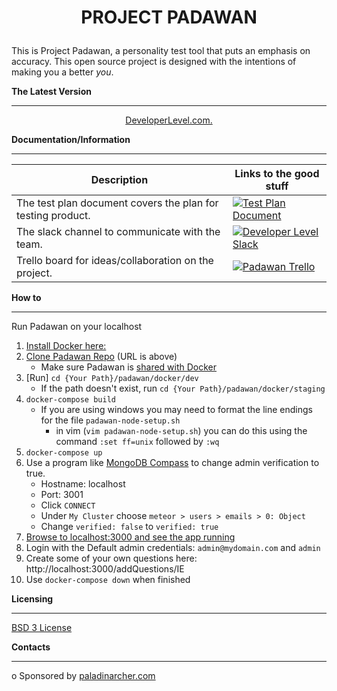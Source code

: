 # <p align="center">**PROJECT PADAWAN**</p>

This is Project Padawan, a personality test tool that puts an emphasis on accuracy. This open source project is designed with the intentions of 
making you a better _you_.  

**The Latest Version**
- - - - - - - - - - - -
<p align="center"><a href="http://app.developerlevel.com">DeveloperLevel.com.</a> 


**Documentation/Information**
- - - - - - - - - -

Description | Links to the good stuff
----------- | ---------
The test plan document covers the plan for testing product. | [![Test Plan Document](https://github.com/paladinarcher/padawan/blob/master/Logo%20Pack/NotP%26A/word.png)](https://paladinarcher.atlassian.net/wiki/spaces/PP/pages/33559/Stuffs+we+upload)
The slack channel to communicate with the team.             | [![Developer Level Slack](https://github.com/paladinarcher/padawan/blob/master/Logo%20Pack/NotP%26A/slack.png)](https://developerlevel.slack.com)
Trello board for ideas/collaboration on the project.        | [![Padawan Trello](https://github.com/paladinarcher/padawan/blob/master/Logo%20Pack/NotP%26A/trello.jpg)](https://trello.com/b/7jc8dbdF)

**How to**
- - - - - - - - -
Run Padawan on your localhost
1. [Install Docker here:](https://store.docker.com/search?type=edition&offering=community)
2. [Clone Padawan Repo](https://services.github.com/on-demand/github-cli/clone-repo-cli) (URL is above)
   * Make sure Padawan is [shared with Docker](https://docs.docker.com/docker-for-windows/#shared-drives)
3. [Run] `cd {Your Path}/padawan/docker/dev`
   * If the path doesn't exist, run `cd {Your Path}/padawan/docker/staging`
4. `docker-compose build`
   * If you are using windows you may need to format the line endings for the file `padawan-node-setup.sh`
      * in vim (`vim padawan-node-setup.sh`) you can do this using the command `:set ff=unix` followed by `:wq`
5. `docker-compose up`
6. Use a program like [MongoDB Compass](https://docs.mongodb.com/compass/master/install/) to change admin verification to true.
   * Hostname: localhost
   * Port: 3001
   * Click `CONNECT`
   * Under `My Cluster` choose `meteor > users > emails > 0: Object`
   * Change `verified: false` to `verified: true`
7. [Browse to localhost:3000 and see the app running](http://localhost:3000)
8. Login with the Default admin credentials: `admin@mydomain.com` and `admin`
9. Create some of your own questions here: http://localhost:3000/addQuestions/IE
10. Use `docker-compose down` when finished 

**Licensing**
- - - - - - - -
[BSD 3 License](https://opensource.org/licenses/BSD-3-Clause)

**Contacts**
- - - - - - - 

o Sponsored by [paladinarcher.com](http://paladinarcher.com/v1/)











